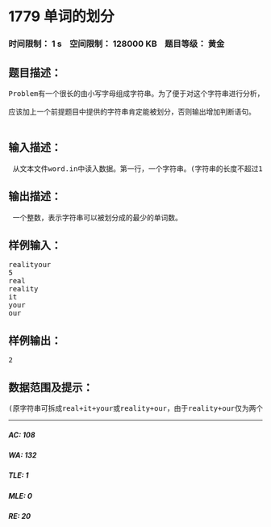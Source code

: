 # 1779 单词的划分   
### 时间限制： 1 s&nbsp;&nbsp;&nbsp;&nbsp;空间限制： 128000 KB&nbsp;&nbsp;&nbsp;&nbsp;题目等级： 黄金  
## 题目描述：  

<pre>
Problem有一个很长的由小写字母组成字符串。为了便于对这个字符串进行分析，需要将它划分成若干个部分，每个部分称为一个单词。出于减少分析量的目的，我们希望划分出的单词数越少越好。Output一个整数，表示字符串可以被划分成的最少的单词数。

应该加上一个前提题目中提供的字符串肯定能被划分，否则输出增加判断语句。

</pre>
  
  
## 输入描述：  

<pre>
 从文本文件word.in中读入数据。第一行，一个字符串。(字符串的长度不超过100)，第二行一个整数n，表示单词的个数。(n<=100)，第3~n+2行，每行列出一个单词。
</pre>
  
  
## 输出描述：  

<pre>
 一个整数，表示字符串可以被划分成的最少的单词数。
</pre>
  
  
## 样例输入：  

<pre>
realityour  
5  
real  
reality  
it  
your  
our
</pre>
  
  
## 样例输出：  

<pre>
2
</pre>
  
  
## 数据范围及提示：  

<pre>
(原字符串可拆成real+it+your或reality+our，由于reality+our仅为两个部分，因此最优解为2，另外注意，单词列表中的每个单词都可以重复使用多次，也可以不用)
</pre>
  
  
***  

##### AC: 108  
##### WA: 132  
##### TLE: 1  
##### MLE: 0  
##### RE: 20  

